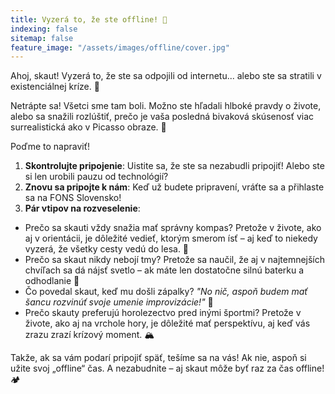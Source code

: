 ```yaml
---
title: Vyzerá to, že ste offline! 🚫
indexing: false
sitemap: false
feature_image: "/assets/images/offline/cover.jpg"
---
```


Ahoj, skaut! Vyzerá to, že ste sa odpojili od internetu... alebo ste sa stratili v existenciálnej kríze. 🤔

Netrápte sa! Všetci sme tam boli. Možno ste hľadali hlboké pravdy o živote, alebo sa snažili rozlúštiť, prečo je vaša posledná bivaková skúsenosť viac surrealistická ako v Picasso obraze. 🎨

Poďme to napraviť!

1. **Skontrolujte pripojenie**: Uistite sa, že ste sa nezabudli pripojiť! Alebo ste si len urobili pauzu od technológií?
2. **Znovu sa pripojte k nám**: Keď už budete pripravení, vráťte sa a přihlaste sa na FONS Slovensko!
3. **Pár vtipov na rozveselenie**:
  - Prečo sa skauti vždy snažia mať správny kompas? Pretože v živote, ako aj v orientácii, je dôležité vedieť, ktorým smerom ísť – aj keď to niekedy vyzerá, že všetky cesty vedú do lesa. 🌲
  - Prečo sa skaut nikdy nebojí tmy? Pretože sa naučil, že aj v najtemnejších chvíľach sa dá nájsť svetlo – ak máte len dostatočne silnú baterku a odhodlanie 🔦
  - Čo povedal skaut, keď mu došli zápalky? *"No nič, aspoň budem mať šancu rozvinúť svoje umenie improvizácie!"* 🎨
  - Prečo skauty preferujú horolezectvo pred inými športmi? Pretože v živote, ako aj na vrchole hory, je dôležité mať perspektívu, aj keď vás zrazu zrazí krízový moment. 🏔️

Takže, ak sa vám podarí pripojiť späť, tešíme sa na vás! Ak nie, aspoň si užite svoj „offline“ čas. A nezabudnite – aj skaut môže byť raz za čas offline! 🏕️
